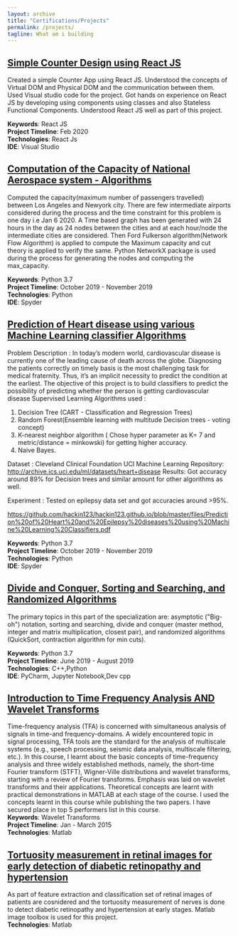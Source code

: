 ```yaml
---
layout: archive
title: "Certifications/Projects"
permalink: /projects/
tagline: What am i building
---
```


## [Simple Counter Design using React JS](https://github.com/saitejapadakandla/CounterApp)

Created a simple Counter App using React JS. Understood the concepts of Virtual DOM and Physical DOM and the communication between them. Used Visual studio code for the project. Got hands on experience on React JS by developing using components using classes and also Stateless Functional Components. Understood React JS well as part of this project.<br/>

**Keywords**: React JS <br/>
**Project Timeline**: Feb 2020<br/>
**Technologies**: React Js<br/>
**IDE**: Visual Studio <br/>



## [Computation of the Capacity of National Aerospace system - Algorithms](https://github.com/saitejapadakandla/saitejapadakandla.github.io/blob/master/files/Report.pdf)
Computed the capacity(maximum number of passengers travelled) between Los Angeles and Newyork city. There are few intermediate airports considered during the process and the time constraint for this problem is one day i.e Jan 6 2020. A Time based graph has been generated with 24 hours in the day as 24 nodes between the cities and at each hour/node the intermediate cities are considered. Then Ford Fulkerson algorithm(Network Flow Algorithm) is applied to compute the Maximum capacity and cut theory is applied to verify the same. Python NetworkX package is used during the process for generating the nodes and computing the max_capacity.<br/>

**Keywords**: Python 3.7 <br/>
**Project Timeline**: October 2019 - November 2019 <br/>
**Technologies**: Python <br/>
**IDE**: Spyder <br/>



## [Prediction of Heart disease using various Machine Learning classifier Algorithms](https://docs.google.com/presentation/d/1uCIZWhJf6qlcPRa8XDTeWEXnuZY0Bg3qoG2_NAJ9ogU/edit?usp=sharing)
Problem Description : In today’s modern world, cardiovascular disease is currently one of the leading cause of death across the globe. Diagnosing the patients correctly on timely basis is the most challenging task for medical fraternity. Thus, it’s an implicit necessity to predict the condition at the earliest. The objective of this project is to build classifiers to predict the possibility of predicting whether the person is getting cardiovascular disease
Supervised Learning Algorithms used :
1) Decision Tree (CART - Classification and Regression Trees)
2) Random Forest(Ensemble learning with multitude Decision trees - voting concept)
3) K-nearest neighbor algorithm ( Chose hyper parameter as K= 7 and metric/distance = minkowski) for getting higher accuracy.
4) Naive Bayes.

Dataset : Cleveland Clinical Foundation
UCI Machine Learning Repository: http://archive.ics.uci.edu/ml/datasets/heart+disease 
Results: Got accuracy around 89%  for Decision trees and similar amount for other algorithms as well.

Experiment : Tested on epilepsy data set and got accuracies around >95%.

https://github.com/hackin123/hackin123.github.io/blob/master/files/Prediction%20of%20Heart%20and%20Epilepsy%20diseases%20using%20Machine%20Learning%20Classifiers.pdf<br/>

**Keywords**: Python 3.7 <br/>
**Project Timeline**: October 2019 - November 2019 <br/>
**Technologies**: Python <br/>
**IDE**: Spyder <br/>

## [Divide and Conquer, Sorting and Searching, and Randomized Algorithms](https://www.coursera.org/account/accomplishments/certificate/6VJVZCPRV4MW)
The primary topics in this part of the specialization are: asymptotic ("Big-oh") notation, sorting and searching, divide and conquer (master method, integer and matrix multiplication, closest pair), and randomized algorithms (QuickSort, contraction algorithm for min cuts).<br/>

**Keywords**: Python 3.7 <br/>
**Project Timeline**: June 2019 - August 2019 <br/>
**Technologies**: C++,Python <br/>
**IDE**: PyCharm, Jupyter Notebook,Dev cpp <br/>

## [Introduction to Time Frequency Analysis AND Wavelet Transforms](https://github.com/ashmichheda/traverse-media-launcher)
Time-frequency analysis (TFA) is concerned with simultaneous analysis of signals in time-and frequency-domains. A widely encountered topic in signal processing, TFA tools are the standard for the analysis of multiscale systems (e.g., speech processing, seismic data analysis, multiscale filtering, etc.). In this course, I learnt about the basic concepts of time-frequency analysis and three widely established methods, namely, the short-time Fourier transform (STFT), Wigner-Ville distributions and wavelet transforms, starting with a review of Fourier transforms. Emphasis was laid on wavelet transforms and their applications. Theoretical concepts are learnt with practical demonstrations in MATLAB at each stage of the course. I used the concepts learnt in this course while publishing the two papers. I have secured place in top 5 performers list in this course.<br/>
**Keywords**: Wavelet Transforms <br/>
**Project Timeline**: Jan - March 2015<br/>
**Technologies**: Matlab <br/>

## [Tortuosity measurement in retinal images for early detection of diabetic retinopathy and hypertension]()
As part of feature extraction and classification set of retinal images of patients are cosnidered and the tortuosity measurement of nerves is done to detect diabetic retinopathy and hypertension at early stages. Matlab image toolbox is used for this project. <br/>
**Technologies**: Matlab <br/>

